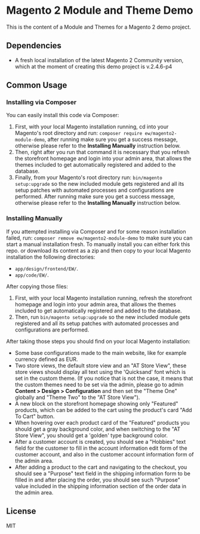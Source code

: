 # Magento 2 Module and Theme Demo
This is the content of a Module and Themes for a Magento 2 demo project.

## Dependencies
* A fresh local installation of the latest Magento 2 Community version, 
which at the moment of creating this demo project is v.2.4.6-p4

## Common Usage

### Installing via Composer
You can easily install this code via Composer:
1. First, with your local Magento installation running, cd into your Magento's root directory and run:
`composer require ew/magento2-module-demo`, after running make sure you get a success message, otherwise please refer 
to the **Installing Manually** instruction below.
2. Then, right after you run that command it is necessary that you refresh the storefront homepage 
and login into your admin area, that allows the themes included to get automatically registered 
and added to the database.
3. Finally, from your Magento's root directory run: `bin/magento setup:upgrade` so the new included module gets 
registered and all its setup patches with automated processes and configurations are performed. After running 
make sure you get a success message, otherwise please refer to the **Installing Manually** instruction below.

### Installing Manually
If you attempted installing via Composer and for some reason installation failed, run: 
`composer remove ew/magento2-module-demo` to make sure you can start a manual installation fresh. 
To manually install you can either fork this repo. or download its content as a zip 
and then copy to your local Magento installation the following directories:
* `app/design/frontend/EW/`.
* `app/code/EW/`.

After copying those files:
1. First, with your local Magento installation running, refresh the storefront homepage and login into your admin area, 
that allows the themes included to get automatically registered and added to the database.
2. Then, run `bin/magento setup:upgrade` so the new included module gets registered and 
all its setup patches with automated processes and configurations are performed.

After taking those steps you should find on your local Magento installation:
* Some base configurations made to the main website, like for example currency defined as EUR. 
* Two store views, the default store view and an "AT Store View", 
these store views should display all text using the 'Quicksand' font which is set in the custom theme.
  (If you notice that is not the case, it means that the custom themes need to be set via the admin, 
please go to admin **Content > Design > Configuration** and then set the "Theme One" globally 
and "Theme Two" to the "AT Store View").
* A new block on the storefront homepage showing only "Featured" products, which can be added to the cart 
using the product's card "Add To Cart" button.
* When hovering over each product card of the "Featured" products you should get a gray background color,
and when switching to the "AT Store View", you should get a 'golden' type background color.
* After a customer account is created, you should see a "Hobbies" text field for the customer to fill 
in the account information edit form of the customer account, 
and also in the customer account information form of the admin area.
* After adding a product to the cart and navigating to the checkout, 
you should see a "Purpose" text field in the shipping information form to be filled in and after placing the order,
you should see such "Purpose" value included in the shipping information section of the order data in the admin area.

License
----

MIT
